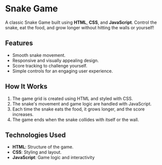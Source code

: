 # Snake Game

A classic Snake Game built using **HTML**, **CSS**, and **JavaScript**. Control the snake, eat the food, and grow longer without hitting the walls or yourself!

## Features

- Smooth snake movement.
- Responsive and visually appealing design.
- Score tracking to challenge yourself.
- Simple controls for an engaging user experience.


## How It Works

1. The game grid is created using HTML and styled with CSS.
2. The snake's movement and game logic are handled with JavaScript.
3. Each time the snake eats the food, it grows longer, and the score increases.
4. The game ends when the snake collides with itself or the wall.

## Technologies Used

- **HTML**: Structure of the game.
- **CSS**: Styling and layout.
- **JavaScript**: Game logic and interactivity
